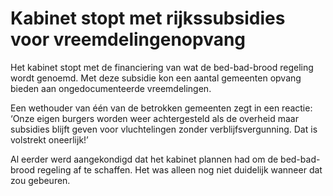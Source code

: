 # Kabinet stopt met rijkssubsidies voor vreemdelingenopvang

Het kabinet stopt met de financiering van wat de bed-bad-brood regeling wordt genoemd. Met deze subsidie kon een aantal gemeenten opvang bieden aan ongedocumenteerde vreemdelingen.

Een wethouder van één van de betrokken gemeenten zegt in een reactie: ‘Onze eigen burgers worden weer achtergesteld als de overheid maar subsidies blijft geven voor vluchtelingen zonder verblijfsvergunning. Dat is volstrekt oneerlijk!’

Al eerder werd aangekondigd dat het kabinet plannen had om de bed-bad-brood regeling af te schaffen. Het was alleen nog niet duidelijk wanneer dat zou gebeuren. 
